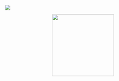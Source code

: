 <img src="https://img.shields.io/badge/Javascript-#ffff?style=for-the-badge&logo=JavaScript&logoColor=white" />
<p align="center">
  <img width="200" height="200" src="https://media.giphy.com/media/du3J3cXyzhj75IOgvA/giphy.gif">
</p>


